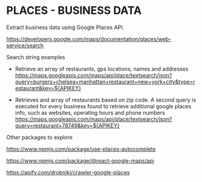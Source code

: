 # PLACES - BUSINESS DATA

Extract business data using Google Places API.

https://developers.google.com/maps/documentation/places/web-service/search

Search string examples

* Retrieve an array of restaurants, gps locations, names and addresses
https://maps.googleapis.com/maps/api/place/textsearch/json?query=burgers+chelsea+manhattan+restaurant+new+york+city&type=restaurant&key=${APIKEY}

* Retrieves and array of restaurants based on zip code. A second query is executed for every business found to retrieve additional google places info, such as websites, operating hours and phone numbers
https://maps.googleapis.com/maps/api/place/textsearch/json?query=restaurant+78749&key=${APIKEY}

Other packages to explore

https://www.npmjs.com/package/use-places-autocomplete

https://www.npmjs.com/package/@react-google-maps/api

https://apify.com/drobnikj/crawler-google-places

